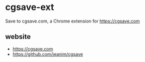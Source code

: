 # cgsave-ext

Save to cgsave.com, a Chrome extension for https://cgsave.com

## website

* https://cgsave.com
* https://github.com/jeanim/cgsave
